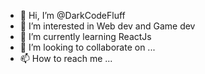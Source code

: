- 👋 Hi, I’m @DarkCodeFluff
- 👀 I’m interested in Web dev and Game dev
- 🌱 I’m currently learning ReactJs
- 💞️ I’m looking to collaborate on ...
- 📫 How to reach me ...

<!---
DarkCodeFluff/DarkCodeFluff is a ✨ special ✨ repository because its `README.md` (this file) appears on your GitHub profile.
You can click the Preview link to take a look at your changes.
--->

